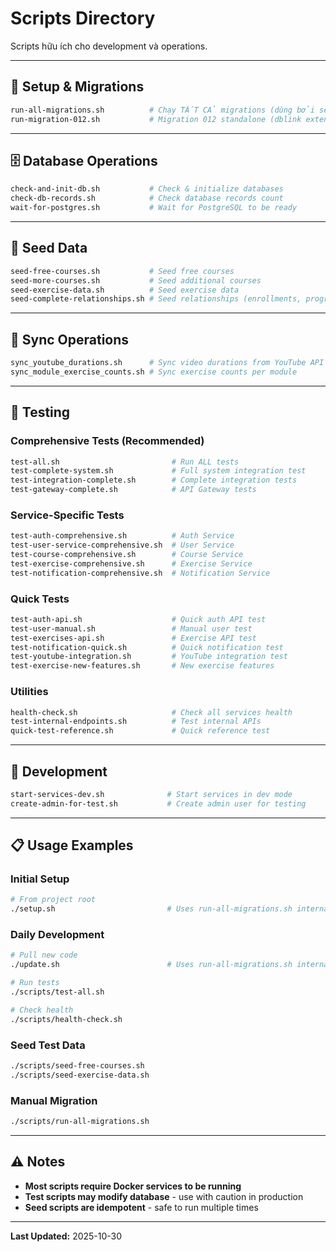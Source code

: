 # Scripts Directory

Scripts hữu ích cho development và operations.

---

## 🚀 Setup & Migrations

```bash
run-all-migrations.sh          # Chạy TẤT CẢ migrations (dùng bởi setup.sh/update.sh)
run-migration-012.sh           # Migration 012 standalone (dblink extension)
```

---

## 🗄️ Database Operations

```bash
check-and-init-db.sh           # Check & initialize databases
check-db-records.sh            # Check database records count
wait-for-postgres.sh           # Wait for PostgreSQL to be ready
```

---

## 🌱 Seed Data

```bash
seed-free-courses.sh           # Seed free courses
seed-more-courses.sh           # Seed additional courses
seed-exercise-data.sh          # Seed exercise data
seed-complete-relationships.sh # Seed relationships (enrollments, progress)
```

---

## 🔄 Sync Operations

```bash
sync_youtube_durations.sh      # Sync video durations from YouTube API
sync_module_exercise_counts.sh # Sync exercise counts per module
```

---

## 🧪 Testing

### Comprehensive Tests (Recommended)
```bash
test-all.sh                         # Run ALL tests
test-complete-system.sh             # Full system integration test
test-integration-complete.sh        # Complete integration tests
test-gateway-complete.sh            # API Gateway tests
```

### Service-Specific Tests
```bash
test-auth-comprehensive.sh          # Auth Service
test-user-service-comprehensive.sh  # User Service
test-course-comprehensive.sh        # Course Service
test-exercise-comprehensive.sh      # Exercise Service
test-notification-comprehensive.sh  # Notification Service
```

### Quick Tests
```bash
test-auth-api.sh                    # Quick auth API test
test-user-manual.sh                 # Manual user test
test-exercises-api.sh               # Exercise API test
test-notification-quick.sh          # Quick notification test
test-youtube-integration.sh         # YouTube integration test
test-exercise-new-features.sh       # New exercise features
```

### Utilities
```bash
health-check.sh                     # Check all services health
test-internal-endpoints.sh          # Test internal APIs
quick-test-reference.sh             # Quick reference test
```

---

## 🔧 Development

```bash
start-services-dev.sh              # Start services in dev mode
create-admin-for-test.sh           # Create admin user for testing
```

---

## 📋 Usage Examples

### Initial Setup
```bash
# From project root
./setup.sh                         # Uses run-all-migrations.sh internally
```

### Daily Development
```bash
# Pull new code
./update.sh                        # Uses run-all-migrations.sh internally

# Run tests
./scripts/test-all.sh

# Check health
./scripts/health-check.sh
```

### Seed Test Data
```bash
./scripts/seed-free-courses.sh
./scripts/seed-exercise-data.sh
```

### Manual Migration
```bash
./scripts/run-all-migrations.sh
```

---

## ⚠️ Notes

- **Most scripts require Docker services to be running**
- **Test scripts may modify database** - use with caution in production
- **Seed scripts are idempotent** - safe to run multiple times

---

**Last Updated:** 2025-10-30


